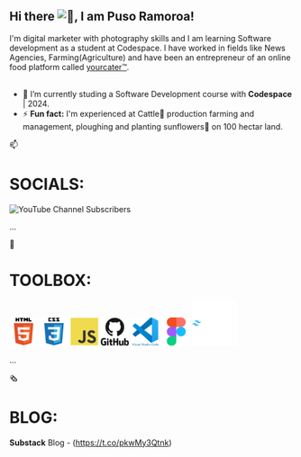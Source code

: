 ## Hi there <img src="https://fonts.gstatic.com/s/e/notoemoji/latest/1f402/512.gif" alt="🐂" width="32" height="32">, I am Puso Ramoroa!

I'm digital marketer with photography skills and I am learning Software development as a student at Codespace.  I have worked in fields like News Agencies, Farming(Agriculture) and have been an entrepreneur of an online food platform called <a href="https://www.instagram.com/yourcater/">yourcater™<a/>.
<br><br>
<ul>
  <li>🌱 I’m currently studing a Software Development course with <b>Codespace</b> | 2024.</li>
  <li>⚡ <b>Fun fact:</b> I'm experienced at Cattle🐂 production farming and management, ploughing and planting sunflowers🌱 on 100 hectar land.</li>
</ul>

📫 <h1>SOCIALS:</h1>

<img alt="YouTube Channel Subscribers" src="https://img.shields.io/youtube/channel/subscribers/UCRLxhnsxBAq9op-CzDzmoYQ">

...

🧰 <h1>TOOLBOX:</h1>

<img src="https://github.com/devicons/devicon/blob/master/icons/html5/html5-original-wordmark.svg" height="50" width="50">  <img src="https://github.com/devicons/devicon/blob/master/icons/css3/css3-original-wordmark.svg" height="50" width="50">  <img src="https://github.com/devicons/devicon/blob/master/icons/javascript/javascript-original.svg" height="50" width="50"> <img src="https://github.com/devicons/devicon/blob/master/icons/github/github-original-wordmark.svg" height="50" width="50"> <img src="https://github.com/devicons/devicon/blob/master/icons/vscode/vscode-original-wordmark.svg" height="50" width="50"> <img src="https://github.com/devicons/devicon/blob/master/icons/figma/figma-original.svg" height="50" width="50"> <img src="https://github.com/devicons/devicon/blob/master/icons/tailwindcss/tailwindcss-original-wordmark.svg" height="80" width="80"> 


...

🗞️ <h1>BLOG:</h1>

<b>Substack</b> Blog - (https://t.co/pkwMy3Qtnk)

<!--
**Puso90/Puso90** is a ✨ _special_ ✨ repository because its `README.md` (this file) appears on your GitHub profile.

Here are some ideas to get you started:

- 🔭 I’m currently working on ...
- 🌱 I’m currently learning ...
- 👯 I’m looking to collaborate on ...
- 🤔 I’m looking for help with ...
- 💬 Ask me about ...
- 📫 How to reach me: ...
- 😄 Pronouns: ...
- ⚡ Fun fact: ...
-->
